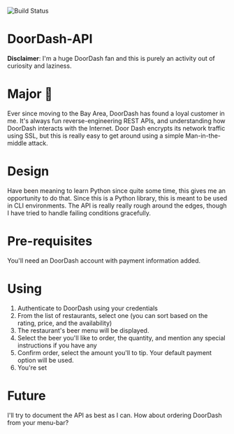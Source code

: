 ![Build Status](https://travis-ci.com/abhishekbanthia/Dash.svg?token=Acx5xfwTcZkSxUpPzh9h&branch=master)

# DoorDash-API

**Disclaimer**: I'm a huge DoorDash fan and this is purely an activity out of curiosity and laziness.

# Major 🔑

Ever since moving to the Bay Area, DoorDash has found a loyal customer in me. It's always fun reverse-engineering REST APIs, and understanding how DoorDash interacts with the Internet. Door Dash encrypts its network traffic using SSL, but this is really easy to get around using a simple Man-in-the-middle attack.

# Design

Have been meaning to learn Python since quite some time, this gives me an opportunity to do that. Since this is a Python library, this is meant to be used in CLI environments. The API is really really rough around the edges, though I have tried to handle failing conditions gracefully.

# Pre-requisites

You'll need an DoorDash account with payment information added.

# Using

1. Authenticate to DoorDash using your credentials
2. From the list of restaurants, select one (you can sort based on the rating, price, and the availability)
3. The restaurant's beer menu will be displayed.
4. Select the beer you'll like to order, the quantity, and mention any special instructions if you have any
5. Confirm order, select the amount you'll to tip. Your default payment option will be used.
6. You're set

# Future

I'll try to document the API as best as I can. How about ordering DoorDash from your menu-bar?

